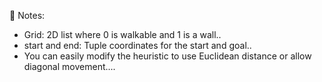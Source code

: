 🧠 Notes:

- Grid: 2D list where 0 is walkable and 1 is a wall..
- start and end: Tuple coordinates for the start and goal..
- You can easily modify the heuristic to use Euclidean distance or allow diagonal movement....
